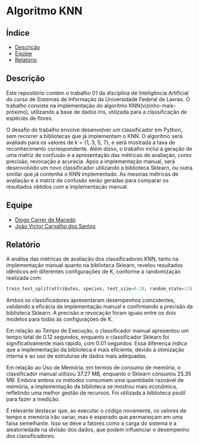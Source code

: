 # Algoritmo KNN


## Índice

- [Descrição](#descricao)
- [Equipe](#equipe)
- [Relatório](#relatorio)
  
## Descrição

Este repositório contém o trabalho 01 da disciplina de Inteligência Artificial do curso de Sistemas de Informação da Universidade Federal de Lavras. O trabalho consiste na implementação do algoritmo KNN(vizinho-mais-próximo), utilizando a base de dados Iris, utilizada para a classificação de espécies de flores.

O desafio do trabalho envolve desenvolver um classificador em Python, sem recorrer a bibliotecas que já implementam o KNN. O algoritmo será avaliado para os valores de k = {1, 3, 5, 7}, e será mostrada a taxa de reconhecimento correspondente. Além disso, o trabalho inclui a geração de uma matriz de confusão e a apresentação das métricas de avaliação, como precisão, revocação e acurácia. Após a implementação manual, será desenvolvido um novo classificador utilizando a biblioteca Sklearn, ou outra similar que já contenha o KNN implementado. As mesmas métricas de avaliação e a matriz de confusão serão geradas para comparar os resultados obtidos com a implementação manual.

## Equipe

- [Diogo Carrer de Macedo](https://github.com/diogocarrer)
- [João Victor Carvalho dos Santos](https://github.com/JaoVCarvalho) 

## Relatório

A análise das métricas de avaliação dos classificadores KNN, tanto na implementação manual quanto na biblioteca Sklearn, revelou resultados idênticos em diferentes configurações de K, conforme a randomização realizada com: 
```python
train_test_split(attributes, species, test_size=0.20, random_state=13)
```

Ambos os classificadores apresentaram desempenhos coincidentes, validando a eficácia da implementação manual e confirmando a precisão da biblioteca Sklearn. A precisão e revocação foram iguais entre os dois modelos para todas as configurações de K.

Em relação ao Tempo de Execução, o classificador manual apresentou um tempo total de 0.12 segundos, enquanto o classificador Sklearn foi significativamente mais rápido, com 0.01 segundos. Essa diferença indica que a implementação da biblioteca é mais eficiente, devido à otimização interna e ao uso de estruturas de dados mais adequadas. 

Em relação ao Uso de Memória, em termos de consumo de memória, o classificador manual utilizou 37.27 MB, enquanto o Sklearn consumiu 25.35 MB. Embora ambos os métodos consumam uma quantidade razoável de memória, a implementação da biblioteca se mostrou mais econômica, refletindo uma melhor gestão de recursos. Foi utilizada a biblioteca psutil para fazer a medição.

É relevante destacar que, ao executar o código novamente, os valores de tempo e memória irão variar, mas é esperado que permaneçam em uma faixa semelhante. Isso se deve a fatores como a carga do sistema e a aleatoriedade na divisão dos dados, que podem influenciar o desempenho dos classificadores.


